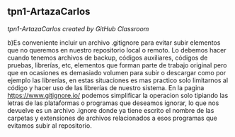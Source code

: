 ## tpn1-ArtazaCarlos
_tpn1-ArtazaCarlos created by GitHub Classroom_


b)Es conveniente incluir un archivo .gitignore para evitar subir elementos que no queremos en nuestro repositorio local o remoto. Lo debemos hacer cuando tenemos archivos de backup, códigos auxiliares, códigos de pruebas, librerías, etc, elementos que forman parte de trabajo original pero que en ocasiones es demasiado volumen para subir o descargar como por ejemplo las librerías, en estas situaciones es mas practico solo limitarnos al código y hacer uso de las librerías de nuestro sistema.
En la pagina https://www.gitignore.io/ podemos simplificar la operacion solo tipiando las letras de las plataformas o programas que deseamos ignorar, lo que nos devuelve es un archivo .ignore donde ya tiene escrito el nombre de las carpetas y extensiones de archivos relacionados a esos programas que evitamos subir al repositorio.
